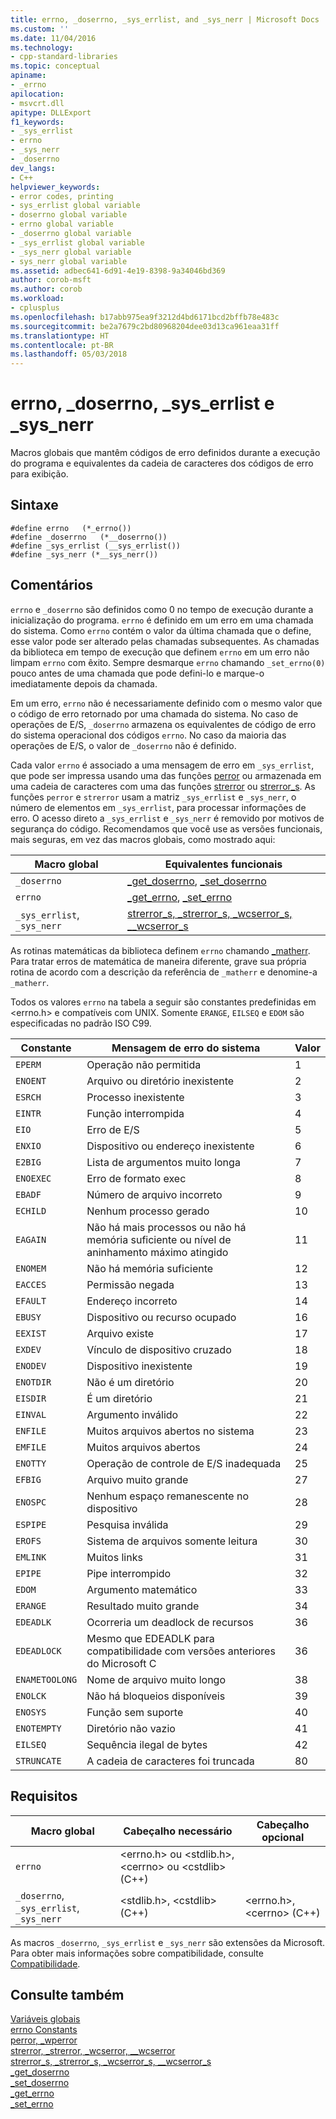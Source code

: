```yaml
---
title: errno, _doserrno, _sys_errlist, and _sys_nerr | Microsoft Docs
ms.custom: ''
ms.date: 11/04/2016
ms.technology:
- cpp-standard-libraries
ms.topic: conceptual
apiname:
- _errno
apilocation:
- msvcrt.dll
apitype: DLLExport
f1_keywords:
- _sys_errlist
- errno
- _sys_nerr
- _doserrno
dev_langs:
- C++
helpviewer_keywords:
- error codes, printing
- sys_errlist global variable
- doserrno global variable
- errno global variable
- _doserrno global variable
- _sys_errlist global variable
- _sys_nerr global variable
- sys_nerr global variable
ms.assetid: adbec641-6d91-4e19-8398-9a34046bd369
author: corob-msft
ms.author: corob
ms.workload:
- cplusplus
ms.openlocfilehash: b17abb975ea9f3212d4bd6171bcd2bffb78e483c
ms.sourcegitcommit: be2a7679c2bd80968204dee03d13ca961eaa31ff
ms.translationtype: HT
ms.contentlocale: pt-BR
ms.lasthandoff: 05/03/2018
---
```

# <a name="errno-doserrno-syserrlist-and-sysnerr"></a>errno, _doserrno, _sys_errlist e _sys_nerr
Macros globais que mantêm códigos de erro definidos durante a execução do programa e equivalentes da cadeia de caracteres dos códigos de erro para exibição.  
  
## <a name="syntax"></a>Sintaxe  
  
```  
#define errno   (*_errno())  
#define _doserrno   (*__doserrno())  
#define _sys_errlist (__sys_errlist())  
#define _sys_nerr (*__sys_nerr())  
```  
  
## <a name="remarks"></a>Comentários  
 `errno` e `_doserrno` são definidos como 0 no tempo de execução durante a inicialização do programa. `errno` é definido em um erro em uma chamada do sistema. Como `errno` contém o valor da última chamada que o define, esse valor pode ser alterado pelas chamadas subsequentes. As chamadas da biblioteca em tempo de execução que definem `errno` em um erro não limpam `errno` com êxito. Sempre desmarque `errno` chamando `_set_errno(0)` pouco antes de uma chamada que pode defini-lo e marque-o imediatamente depois da chamada.  
  
 Em um erro, `errno` não é necessariamente definido com o mesmo valor que o código de erro retornado por uma chamada do sistema. No caso de operações de E/S, `_doserrno` armazena os equivalentes de código de erro do sistema operacional dos códigos `errno`. No caso da maioria das operações de E/S, o valor de `_doserrno` não é definido.  
  
 Cada valor `errno` é associado a uma mensagem de erro em `_sys_errlist`, que pode ser impressa usando uma das funções [perror](../c-runtime-library/reference/perror-wperror.md) ou armazenada em uma cadeia de caracteres com uma das funções [strerror](../c-runtime-library/reference/strerror-strerror-wcserror-wcserror.md) ou [strerror_s](../c-runtime-library/reference/strerror-s-strerror-s-wcserror-s-wcserror-s.md). As funções `perror` e `strerror` usam a matriz `_sys_errlist` e `_sys_nerr`, o número de elementos em `_sys_errlist`, para processar informações de erro. O acesso direto a `_sys_errlist` e `_sys_nerr` é removido por motivos de segurança do código. Recomendamos que você use as versões funcionais, mais seguras, em vez das macros globais, como mostrado aqui:  
  
|Macro global|Equivalentes funcionais|  
|------------------|----------------------------|  
|`_doserrno`|[_get_doserrno](../c-runtime-library/reference/get-doserrno.md), [_set_doserrno](../c-runtime-library/reference/set-doserrno.md)|  
|`errno`|[_get_errno](../c-runtime-library/reference/get-errno.md), [_set_errno](../c-runtime-library/reference/set-errno.md)|  
|`_sys_errlist`, `_sys_nerr`|[strerror_s, _strerror_s, _wcserror_s, \__wcserror_s](../c-runtime-library/reference/strerror-s-strerror-s-wcserror-s-wcserror-s.md)|  
  
 As rotinas matemáticas da biblioteca definem `errno` chamando [_matherr](../c-runtime-library/reference/matherr.md). Para tratar erros de matemática de maneira diferente, grave sua própria rotina de acordo com a descrição da referência de `_matherr` e denomine-a `_matherr`.  
  
 Todos os valores `errno` na tabela a seguir são constantes predefinidas em \<errno.h> e compatíveis com UNIX. Somente `ERANGE`, `EILSEQ` e `EDOM` são especificadas no padrão ISO C99.  
  
|Constante|Mensagem de erro do sistema|Valor|  
|--------------|--------------------------|-----------|  
|`EPERM`|Operação não permitida|1|  
|`ENOENT`|Arquivo ou diretório inexistente|2|  
|`ESRCH`|Processo inexistente|3|  
|`EINTR`|Função interrompida|4|  
|`EIO`|Erro de E/S|5|  
|`ENXIO`|Dispositivo ou endereço inexistente|6|  
|`E2BIG`|Lista de argumentos muito longa|7|  
|`ENOEXEC`|Erro de formato exec|8|  
|`EBADF`|Número de arquivo incorreto|9|  
|`ECHILD`|Nenhum processo gerado|10|  
|`EAGAIN`|Não há mais processos ou não há memória suficiente ou nível de aninhamento máximo atingido|11|  
|`ENOMEM`|Não há memória suficiente|12|  
|`EACCES`|Permissão negada|13|  
|`EFAULT`|Endereço incorreto|14|  
|`EBUSY`|Dispositivo ou recurso ocupado|16|  
|`EEXIST`|Arquivo existe|17|  
|`EXDEV`|Vínculo de dispositivo cruzado|18|  
|`ENODEV`|Dispositivo inexistente|19|  
|`ENOTDIR`|Não é um diretório|20|  
|`EISDIR`|É um diretório|21|  
|`EINVAL`|Argumento inválido|22|  
|`ENFILE`|Muitos arquivos abertos no sistema|23|  
|`EMFILE`|Muitos arquivos abertos|24|  
|`ENOTTY`|Operação de controle de E/S inadequada|25|  
|`EFBIG`|Arquivo muito grande|27|  
|`ENOSPC`|Nenhum espaço remanescente no dispositivo|28|  
|`ESPIPE`|Pesquisa inválida|29|  
|`EROFS`|Sistema de arquivos somente leitura|30|  
|`EMLINK`|Muitos links|31|  
|`EPIPE`|Pipe interrompido|32|  
|`EDOM`|Argumento matemático|33|  
|`ERANGE`|Resultado muito grande|34|  
|`EDEADLK`|Ocorreria um deadlock de recursos|36|  
|`EDEADLOCK`|Mesmo que EDEADLK para compatibilidade com versões anteriores do Microsoft C|36|  
|`ENAMETOOLONG`|Nome de arquivo muito longo|38|  
|`ENOLCK`|Não há bloqueios disponíveis|39|  
|`ENOSYS`|Função sem suporte|40|  
|`ENOTEMPTY`|Diretório não vazio|41|  
|`EILSEQ`|Sequência ilegal de bytes|42|  
|`STRUNCATE`|A cadeia de caracteres foi truncada|80|  
  
## <a name="requirements"></a>Requisitos  
  
|Macro global|Cabeçalho necessário|Cabeçalho opcional|  
|------------------|---------------------|---------------------|  
|`errno`|\<errno.h> ou \<stdlib.h>, \<cerrno> ou \<cstdlib> (C++)||  
|`_doserrno`, `_sys_errlist`, `_sys_nerr`|\<stdlib.h>, \<cstdlib> (C++)|\<errno.h>, \<cerrno> (C++)|  
  
 As macros `_doserrno`, `_sys_errlist` e `_sys_nerr` são extensões da Microsoft. Para obter mais informações sobre compatibilidade, consulte [Compatibilidade](../c-runtime-library/compatibility.md).  
  
## <a name="see-also"></a>Consulte também  
 [Variáveis globais](../c-runtime-library/global-variables.md)   
 [errno Constants](../c-runtime-library/errno-constants.md)   
 [perror, _wperror](../c-runtime-library/reference/perror-wperror.md)   
 [strerror, _strerror, _wcserror, \__wcserror](../c-runtime-library/reference/strerror-strerror-wcserror-wcserror.md)   
 [strerror_s, _strerror_s, _wcserror_s, \__wcserror_s](../c-runtime-library/reference/strerror-s-strerror-s-wcserror-s-wcserror-s.md)   
 [_get_doserrno](../c-runtime-library/reference/get-doserrno.md)   
 [_set_doserrno](../c-runtime-library/reference/set-doserrno.md)   
 [_get_errno](../c-runtime-library/reference/get-errno.md)   
 [_set_errno](../c-runtime-library/reference/set-errno.md)